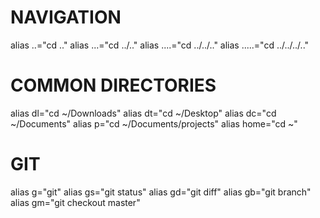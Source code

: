 # NAVIGATION
alias ..="cd .."
alias ...="cd ../.."
alias ....="cd ../../.."
alias .....="cd ../../../.."
# COMMON DIRECTORIES
alias dl="cd ~/Downloads"
alias dt="cd ~/Desktop"
alias dc="cd ~/Documents"
alias p="cd ~/Documents/projects"
alias home="cd ~"
# GIT
alias g="git"
alias gs="git status"
alias gd="git diff"
alias gb="git branch"
alias gm="git checkout master"
